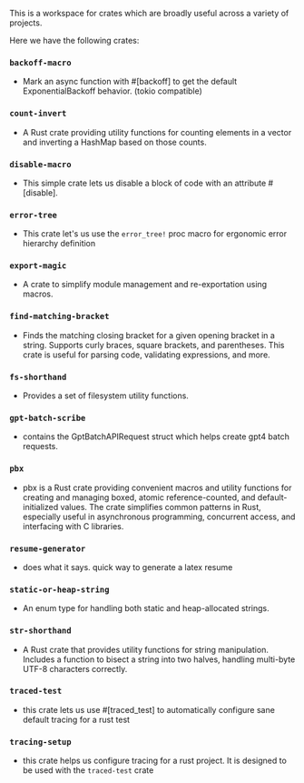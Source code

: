 This is a workspace for crates which are broadly useful across a variety of projects. 

Here we have the following crates:

### `backoff-macro`
- Mark an async function with #[backoff] to get the default ExponentialBackoff behavior. (tokio compatible)

### `count-invert`
- A Rust crate providing utility functions for counting elements in a vector and inverting a HashMap based on those counts.

### `disable-macro`
- This simple crate lets us disable a block of code with an attribute #[disable].

### `error-tree`
- This crate let's us use the `error_tree!` proc macro for ergonomic error hierarchy definition

### `export-magic`
- A crate to simplify module management and re-exportation using macros.

### `find-matching-bracket`
- Finds the matching closing bracket for a given opening bracket in a string. Supports curly braces, square brackets, and parentheses. This crate is useful for parsing code, validating expressions, and more.

### `fs-shorthand`
- Provides a set of filesystem utility functions.

### `gpt-batch-scribe`
- contains the GptBatchAPIRequest struct which helps create gpt4 batch requests.

### `pbx`
- pbx is a Rust crate providing convenient macros and utility functions for creating and managing boxed, atomic reference-counted, and default-initialized values. The crate simplifies common patterns in Rust, especially useful in asynchronous programming, concurrent access, and interfacing with C libraries.

### `resume-generator`
- does what it says. quick way to generate a latex resume

### `static-or-heap-string`
- An enum type for handling both static and heap-allocated strings.

### `str-shorthand`
- A Rust crate that provides utility functions for string manipulation. Includes a function to bisect a string into two halves, handling multi-byte UTF-8 characters correctly.

### `traced-test`
- this crate lets us use #[traced_test] to automatically configure sane default tracing for a rust test

### `tracing-setup`
- this crate helps us configure tracing for a rust project. It is designed to be used with the `traced-test` crate

